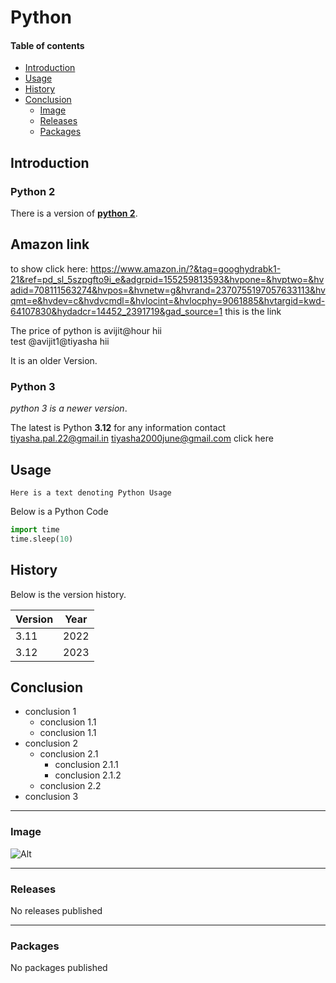 # Python 
#### Table of contents    
  - [Introduction](#introduction)
  - [Usage](#usage)
  - [History](#history)
  - [Conclusion](#conclusion)
    - [Image](#image)
    - [Releases](#releases)
    - [Packages](#packages)

## Introduction
### Python 2
There is a version of [**python 2**](https://www.python.org/).
## Amazon link
to show click here: https://www.amazon.in/?&tag=googhydrabk1-21&ref=pd_sl_5szpgfto9i_e&adgrpid=155259813593&hvpone=&hvptwo=&hvadid=708111563274&hvpos=&hvnetw=g&hvrand=2370755197057633113&hvqmt=e&hvdev=c&hvdvcmdl=&hvlocint=&hvlocphy=9061885&hvtargid=kwd-64107830&hydadcr=14452_2391719&gad_source=1 this is the link

The price of python is avijit@hour hii 
<br>
test @avijit1@tiyasha hii

It is an older Version.

### Python 3
_python 3 is a newer version_.

The latest is Python **3.12** for any information contact tiyasha.pal.22@gmail.in tiyasha2000june@gmail.com click here

## Usage
```
Here is a text denoting Python Usage
```
Below is  a Python Code

~~~Python
import time
time.sleep(10)
~~~
## History
Below is the version history.

| Version | Year |
|---------|------|
|  3.11   | 2022 |
|  3.12   | 2023 |

## Conclusion
- conclusion 1
    - conclusion 1.1
    - conclusion 1.1
- conclusion 2
    - conclusion 2.1
        - conclusion 2.1.1
        - conclusion 2.1.2
    - conclusion 2.2
- conclusion 3

------------------------------------------------------
### Image
![Alt](https://cdn.sanity.io/images/oaglaatp/production/7548a09d74442ec36c18b9411e79147ab2275ade-1200x800.png?w=1200&h=800&auto=format)

 --------------------------
### Releases
No releases published

----------------------------
### Packages
No packages published

